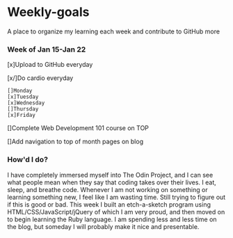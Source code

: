 # Weekly-goals
A place to organize my learning each week and contribute to GitHub more

### Week of Jan 15-Jan 22

[x]Upload to GitHub everyday

[x/]Do cardio everyday

    []Monday
    [x]Tuesday
    [x]Wednesday
    []Thursday
    [x]Friday

[]Complete Web Development 101 course on TOP

[]Add navigation to top of month pages on blog

### How'd I do?
I have completely immersed myself into The Odin Project, and I can see what people mean when they say that coding takes over their lives. I eat, sleep, and breathe code. Whenever I am not working on something or learning something new, I feel like I am wasting time. Still trying to figure out if this is good or bad. This week I built an etch-a-sketch program using HTML/CSS/JavaScript/jQuery of which I am very proud, and then moved on to begin learning the Ruby language. I am spending less and less time on the blog, but someday I will probably make it nice and presentable. 